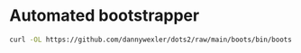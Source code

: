 # Automated bootstrapper

```bash
curl -OL https://github.com/dannywexler/dots2/raw/main/boots/bin/boots && chmod +x boots && ./boots
```
